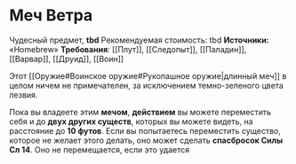 # Меч Ветра

Чудесный предмет, **tbd**
Рекомендуемая стоимость: tbd
**Источники:** «Homebrew»
**Требования**: [[Плут]], [[Следопыт]], [[Паладин]], [[Варвар]], [[Друид]], [[Воин]]

Этот [[Оружие#Воинское оружие#Рукопашное оружие|длинный меч]] в целом ничем не примечателен, за исключением темно-зеленого цвета лезвия.

Пока вы владеете этим **мечом**, **действием** вы можете переместить себя и до **двух других существ**, которых вы можете видеть, на расстояние до **10 футов**. Если вы попытаетесь переместить существо, которое не желает этого делать, оно может сделать **спасбросок Силы Сл 14**. Оно не перемещается, если это удается